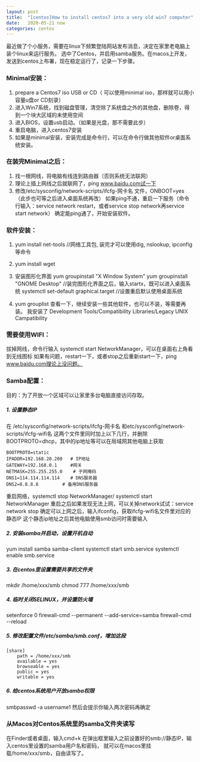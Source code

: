 ```yaml
---
layout: post
title:  "[centos]How to install centos7 into a very old win7 computer"
date:   2020-05-21 now
categories: centos
---
```


最近做了个小服务，需要在linux下频繁登陆网站发布消息，决定在家里老电脑上装个linux来运行服务。
选中了Centos，并启用samba服务。在macos上开发，发送到centos上布署，现在稳定运行了，记录一下步骤。

### Minimal安装：
1. prepare a Centos7 iso USB or CD（ 可以使用minimal iso，那样就可以用小容量u盘or CD刻录）
2. 进入Win7系统，找到磁盘管理，清空除了系统盘之外的其他盘，删除卷，得到一个块大区域的未使用空间
3. 进入BIOS，设置usb启动。（如果是光盘，那不需要此步）
4. 重启电脑，进入centos7安装
5. 如果是minimal安装，安装完成是命令行，可以在命令行做其他软件or桌面系统安装。

### 在装完Minimal之后：
1. 找一根网线，将电脑有线连到路由器（否则系统无法联网）
2. 理论上插上网线之后就联网了，ping www.baidu.com试一下
3. 修改/etc/sysconfig/network-scripts/ifcfg-网卡名 文件，ONBOOT=yes （此步也可等之后进入桌面系统再改）
如果ping不通，重启一下服务（命令行输入：service network restart，或者service stop network再service start network）
确定能ping通了，开始安装软件。

### 软件安装：
1. yum install net-tools  //网络工具包, 装完才可以使用dig, nslookup, ipconfig等命令
2. yum install wget 
3. 安装图形化界面
   yum groupinstall "X Window System"
   yum groupinstall "GNOME Desktop" //装完图形化界面之后，输入startx，既可以进入桌面系统
   systemctl set-default graphical.target //设置重启默认使用桌面系统

4. yum grouplist 查看一下，继续安装一些其他软件，也可以不装，等需要再装。
   我安装了 Development Tools/Compatibility Libraries/Legacy UNIX Campatibility
   
### 需要使用WIFI：
拔掉网线，命令行输入 systemctl start NetworkManager，可以在桌面右上角看到无线图标
如果有问题，restart一下，或者stop之后重新start一下，ping www.baidu.com理论上没问题。

### Samba配置：
目的：为了开放一个区域可以让家里多台电脑直接访问存取。

##### 1. 设置静态IP
在 /etc/sysconfig/network-scripts/ifcfg-网卡名 和etc/sysconfig/network-scripts/ifcfg-wifi名
这两个文件里同时加上以下几行，并删除BOOTPROTO=dhcp，其中的ip地址等可以在局域网其他电脑上获取
```
BOOTPROTO=static
IPADDR=192.168.20.200   # IP地址
GATEWAY=192.168.0.1     #网关
NETMASK=255.255.255.0    # 子网掩码
DNS1=114.114.114.114    # DNS服务器
DNS2=8.8.8.8         # 备用DNS服务器
```
重启网络，systemctl stop NetworkManager/ systemctl start NetworkManager
重启之后如果发现无法上网，可以关掉network试试：service network stop
确定可以上网之后，输入ifconfig，获取ifcfg-wifi名文件里对应的静态IP
这个静态ip地址之后其他电脑使用smb访问时需要输入

##### 2. 安装samba并启动，设置开机自动
yum install samba samba-client
systemctl start smb.service 
systemctl enable smb.service

##### 3. 在centos里设置需要共享的文件夹
mkdir /home/xxx/smb
chmod 777 /home/xxx/smb

##### 4. 临时关闭SELINUX，并设置防火墙
setenforce 0
firewall-cmd --permanent --add-service=samba
firewall-cmd --reload

##### 5. 修改配置文件/etc/samba/smb.conf，增加这段
```
[share]
    path = /home/xxx/smb
    available = yes
    browseable = yes
    public = yes
    writable = yes
```

##### 6. 给centos系统用户开放samba权限
smbpasswd -a username1
然后会提示你输入两次密码再确定

### 从Macos对Centos系统里的samba文件夹读写
在Finder或者桌面，输入cmd+k
在弹出框里输入之前设置好的smb://静态IP，输入centos里设置的samba用户名和密码，
就可以在macos里挂载/home/xxx/smb，自由读写了。



